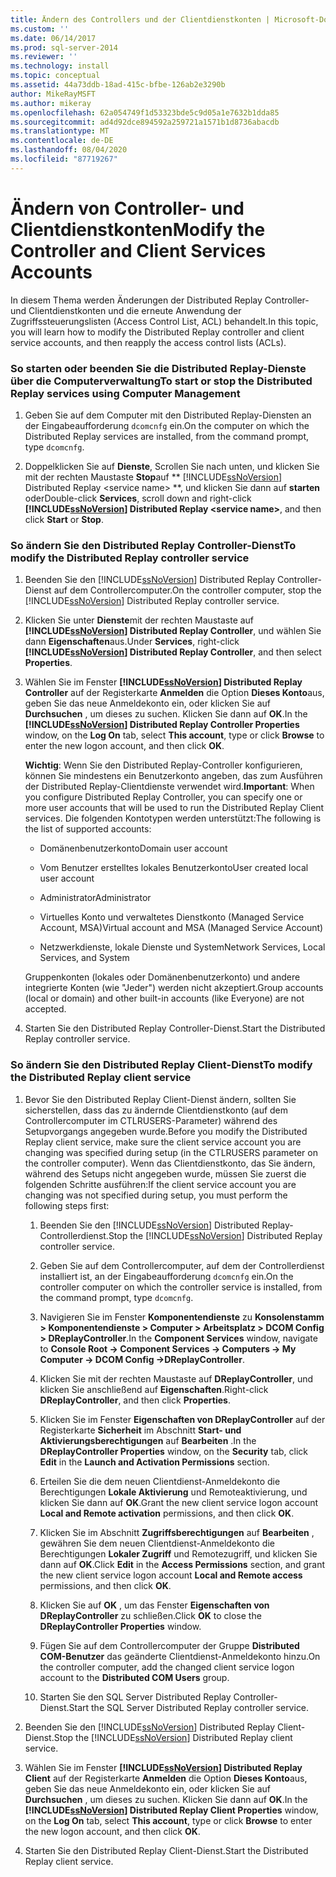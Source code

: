 ```yaml
---
title: Ändern des Controllers und der Clientdienstkonten | Microsoft-Dokumentation
ms.custom: ''
ms.date: 06/14/2017
ms.prod: sql-server-2014
ms.reviewer: ''
ms.technology: install
ms.topic: conceptual
ms.assetid: 44a73ddb-18ad-415c-bfbe-126ab2e3290b
author: MikeRayMSFT
ms.author: mikeray
ms.openlocfilehash: 62a054749f1d53323bde5c9d05a1e7632b1dda85
ms.sourcegitcommit: ad4d92dce894592a259721a1571b1d8736abacdb
ms.translationtype: MT
ms.contentlocale: de-DE
ms.lasthandoff: 08/04/2020
ms.locfileid: "87719267"
---
```

# <a name="modify-the-controller-and-client-services-accounts"></a><span data-ttu-id="1bdcf-102">Ändern von Controller- und Clientdienstkonten</span><span class="sxs-lookup"><span data-stu-id="1bdcf-102">Modify the Controller and Client Services Accounts</span></span>
  <span data-ttu-id="1bdcf-103">In diesem Thema werden Änderungen der Distributed Replay Controller- und Clientdienstkonten und die erneute Anwendung der Zugriffssteuerungslisten (Access Control List, ACL) behandelt.</span><span class="sxs-lookup"><span data-stu-id="1bdcf-103">In this topic, you will learn how to modify the Distributed Replay controller and client service accounts, and then reapply the access control lists (ACLs).</span></span>  
  
### <a name="to-start-or-stop-the-distributed-replay-services-using-computer-management"></a><span data-ttu-id="1bdcf-104">So starten oder beenden Sie die Distributed Replay-Dienste über die Computerverwaltung</span><span class="sxs-lookup"><span data-stu-id="1bdcf-104">To start or stop the Distributed Replay services using Computer Management</span></span>  
  
1.  <span data-ttu-id="1bdcf-105">Geben Sie auf dem Computer mit den Distributed Replay-Diensten an der Eingabeaufforderung `dcomcnfg` ein.</span><span class="sxs-lookup"><span data-stu-id="1bdcf-105">On the computer on which the Distributed Replay services are installed, from the command prompt, type `dcomcnfg`.</span></span>  
  
2.  <span data-ttu-id="1bdcf-106">Doppelklicken Sie auf **Dienste**, Scrollen Sie nach unten, und klicken Sie mit der rechten Maustaste **Stop**auf \*\* [!INCLUDE[ssNoVersion](../../includes/ssnoversion-md.md)] Distributed Replay \<service name> \*\*, und klicken Sie dann auf **starten** oder</span><span class="sxs-lookup"><span data-stu-id="1bdcf-106">Double-click **Services**, scroll down and right-click **[!INCLUDE[ssNoVersion](../../includes/ssnoversion-md.md)] Distributed Replay \<service name>**, and then click **Start** or **Stop**.</span></span>  
  
### <a name="to-modify-the-distributed-replay-controller-service"></a><span data-ttu-id="1bdcf-107">So ändern Sie den Distributed Replay Controller-Dienst</span><span class="sxs-lookup"><span data-stu-id="1bdcf-107">To modify the Distributed Replay controller service</span></span>  
  
1.  <span data-ttu-id="1bdcf-108">Beenden Sie den [!INCLUDE[ssNoVersion](../../includes/ssnoversion-md.md)] Distributed Replay Controller-Dienst auf dem Controllercomputer.</span><span class="sxs-lookup"><span data-stu-id="1bdcf-108">On the controller computer, stop the [!INCLUDE[ssNoVersion](../../includes/ssnoversion-md.md)] Distributed Replay controller service.</span></span>  
  
2.  <span data-ttu-id="1bdcf-109">Klicken Sie unter **Dienste**mit der rechten Maustaste auf **[!INCLUDE[ssNoVersion](../../includes/ssnoversion-md.md)] Distributed Replay Controller**, und wählen Sie dann **Eigenschaften**aus.</span><span class="sxs-lookup"><span data-stu-id="1bdcf-109">Under **Services**, right-click **[!INCLUDE[ssNoVersion](../../includes/ssnoversion-md.md)] Distributed Replay Controller**, and then select **Properties**.</span></span>  
  
3.  <span data-ttu-id="1bdcf-110">Wählen Sie im Fenster **[!INCLUDE[ssNoVersion](../../includes/ssnoversion-md.md)] Distributed Replay Controller** auf der Registerkarte **Anmelden** die Option **Dieses Konto**aus, geben Sie das neue Anmeldekonto ein, oder klicken Sie auf **Durchsuchen** , um dieses zu suchen. Klicken Sie dann auf **OK**.</span><span class="sxs-lookup"><span data-stu-id="1bdcf-110">In the **[!INCLUDE[ssNoVersion](../../includes/ssnoversion-md.md)] Distributed Replay Controller Properties** window, on the **Log On** tab, select **This account**, type or click **Browse** to enter the new logon account, and then click **OK**.</span></span>  
  
     <span data-ttu-id="1bdcf-111">**Wichtig**: Wenn Sie den Distributed Replay-Controller konfigurieren, können Sie mindestens ein Benutzerkonto angeben, das zum Ausführen der Distributed Replay-Clientdienste verwendet wird.</span><span class="sxs-lookup"><span data-stu-id="1bdcf-111">**Important**: When you configure Distributed Replay Controller, you can specify one or more user accounts that will be used to run the Distributed Replay Client services.</span></span> <span data-ttu-id="1bdcf-112">Die folgenden Kontotypen werden unterstützt:</span><span class="sxs-lookup"><span data-stu-id="1bdcf-112">The following is the list of supported accounts:</span></span>  
  
    -   <span data-ttu-id="1bdcf-113">Domänenbenutzerkonto</span><span class="sxs-lookup"><span data-stu-id="1bdcf-113">Domain user account</span></span>  
  
    -   <span data-ttu-id="1bdcf-114">Vom Benutzer erstelltes lokales Benutzerkonto</span><span class="sxs-lookup"><span data-stu-id="1bdcf-114">User created local user account</span></span>  
  
    -   <span data-ttu-id="1bdcf-115">Administrator</span><span class="sxs-lookup"><span data-stu-id="1bdcf-115">Administrator</span></span>  
  
    -   <span data-ttu-id="1bdcf-116">Virtuelles Konto und verwaltetes Dienstkonto (Managed Service Account, MSA)</span><span class="sxs-lookup"><span data-stu-id="1bdcf-116">Virtual account and MSA (Managed Service Account)</span></span>  
  
    -   <span data-ttu-id="1bdcf-117">Netzwerkdienste, lokale Dienste und System</span><span class="sxs-lookup"><span data-stu-id="1bdcf-117">Network Services, Local Services, and System</span></span>  
  
     <span data-ttu-id="1bdcf-118">Gruppenkonten (lokales oder Domänenbenutzerkonto) und andere integrierte Konten (wie "Jeder") werden nicht akzeptiert.</span><span class="sxs-lookup"><span data-stu-id="1bdcf-118">Group accounts (local or domain) and other built-in accounts (like Everyone) are not accepted.</span></span>  
  
4.  <span data-ttu-id="1bdcf-119">Starten Sie den Distributed Replay Controller-Dienst.</span><span class="sxs-lookup"><span data-stu-id="1bdcf-119">Start the Distributed Replay controller service.</span></span>  
  
### <a name="to-modify-the-distributed-replay-client-service"></a><span data-ttu-id="1bdcf-120">So ändern Sie den Distributed Replay Client-Dienst</span><span class="sxs-lookup"><span data-stu-id="1bdcf-120">To modify the Distributed Replay client service</span></span>  
  
1.  <span data-ttu-id="1bdcf-121">Bevor Sie den Distributed Replay Client-Dienst ändern, sollten Sie sicherstellen, dass das zu ändernde Clientdienstkonto (auf dem Controllercomputer im CTLRUSERS-Parameter) während des Setupvorgangs angegeben wurde.</span><span class="sxs-lookup"><span data-stu-id="1bdcf-121">Before you modify the Distributed Replay client service, make sure the client service account you are changing was specified during setup (in the CTLRUSERS parameter on the controller computer).</span></span> <span data-ttu-id="1bdcf-122">Wenn das Clientdienstkonto, das Sie ändern, während des Setups nicht angegeben wurde, müssen Sie zuerst die folgenden Schritte ausführen:</span><span class="sxs-lookup"><span data-stu-id="1bdcf-122">If the client service account you are changing was not specified during setup, you must perform the following steps first:</span></span>  
  
    1.  <span data-ttu-id="1bdcf-123">Beenden Sie den [!INCLUDE[ssNoVersion](../../includes/ssnoversion-md.md)] Distributed Replay-Controllerdienst.</span><span class="sxs-lookup"><span data-stu-id="1bdcf-123">Stop the [!INCLUDE[ssNoVersion](../../includes/ssnoversion-md.md)] Distributed Replay controller service.</span></span>  
  
    2.  <span data-ttu-id="1bdcf-124">Geben Sie auf dem Controllercomputer, auf dem der Controllerdienst installiert ist, an der Eingabeaufforderung `dcomcnfg` ein.</span><span class="sxs-lookup"><span data-stu-id="1bdcf-124">On the controller computer on which the controller service is installed, from the command prompt, type `dcomcnfg`.</span></span>  
  
    3.  <span data-ttu-id="1bdcf-125">Navigieren Sie im Fenster **Komponentendienste** zu **Konsolenstamm > Komponentendienste > Computer > Arbeitsplatz > DCOM Config > DReplayController**.</span><span class="sxs-lookup"><span data-stu-id="1bdcf-125">In the **Component Services** window, navigate to **Console Root -> Component Services -> Computers -> My Computer -> DCOM Config ->DReplayController**.</span></span>  
  
    4.  <span data-ttu-id="1bdcf-126">Klicken Sie mit der rechten Maustaste auf **DReplayController**, und klicken Sie anschließend auf **Eigenschaften**.</span><span class="sxs-lookup"><span data-stu-id="1bdcf-126">Right-click **DReplayController**, and then click **Properties**.</span></span>  
  
    5.  <span data-ttu-id="1bdcf-127">Klicken Sie im Fenster **Eigenschaften von DReplayController** auf der Registerkarte **Sicherheit** im Abschnitt **Start- und Aktivierungsberechtigungen** auf **Bearbeiten** .</span><span class="sxs-lookup"><span data-stu-id="1bdcf-127">In the **DReplayController Properties** window, on the **Security** tab, click **Edit** in the **Launch and Activation Permissions** section.</span></span>  
  
    6.  <span data-ttu-id="1bdcf-128">Erteilen Sie die dem neuen Clientdienst-Anmeldekonto die Berechtigungen **Lokale Aktivierung** und Remoteaktivierung, und klicken Sie dann auf **OK**.</span><span class="sxs-lookup"><span data-stu-id="1bdcf-128">Grant the new client service logon account **Local and Remote activation** permissions, and then click **OK**.</span></span>  
  
    7.  <span data-ttu-id="1bdcf-129">Klicken Sie im Abschnitt **Zugriffsberechtigungen** auf **Bearbeiten** , gewähren Sie dem neuen Clientdienst-Anmeldekonto die Berechtigungen **Lokaler Zugriff** und Remotezugriff, und klicken Sie dann auf **OK**.</span><span class="sxs-lookup"><span data-stu-id="1bdcf-129">Click **Edit** in the **Access Permissions** section, and grant the new client service logon account **Local and Remote access** permissions, and then click **OK**.</span></span>  
  
    8.  <span data-ttu-id="1bdcf-130">Klicken Sie auf **OK** , um das Fenster **Eigenschaften von DReplayController** zu schließen.</span><span class="sxs-lookup"><span data-stu-id="1bdcf-130">Click **OK** to close the **DReplayController Properties** window.</span></span>  
  
    9. <span data-ttu-id="1bdcf-131">Fügen Sie auf dem Controllercomputer der Gruppe **Distributed COM-Benutzer** das geänderte Clientdienst-Anmeldekonto hinzu.</span><span class="sxs-lookup"><span data-stu-id="1bdcf-131">On the controller computer, add the changed client service logon account to the **Distributed COM Users** group.</span></span>  
  
    10. <span data-ttu-id="1bdcf-132">Starten Sie den SQL Server Distributed Replay Controller-Dienst.</span><span class="sxs-lookup"><span data-stu-id="1bdcf-132">Start the SQL Server Distributed Replay controller service.</span></span>  
  
2.  <span data-ttu-id="1bdcf-133">Beenden Sie den [!INCLUDE[ssNoVersion](../../includes/ssnoversion-md.md)] Distributed Replay Client-Dienst.</span><span class="sxs-lookup"><span data-stu-id="1bdcf-133">Stop the [!INCLUDE[ssNoVersion](../../includes/ssnoversion-md.md)] Distributed Replay client service.</span></span>  
  
3.  <span data-ttu-id="1bdcf-134">Wählen Sie im Fenster **[!INCLUDE[ssNoVersion](../../includes/ssnoversion-md.md)] Distributed Replay Client** auf der Registerkarte **Anmelden** die Option **Dieses Konto**aus, geben Sie das neue Anmeldekonto ein, oder klicken Sie auf **Durchsuchen** , um dieses zu suchen. Klicken Sie dann auf **OK**.</span><span class="sxs-lookup"><span data-stu-id="1bdcf-134">In the **[!INCLUDE[ssNoVersion](../../includes/ssnoversion-md.md)] Distributed Replay Client Properties** window, on the **Log On** tab, select **This account**, type or click **Browse** to enter the new logon account, and then click **OK**.</span></span>  
  
4.  <span data-ttu-id="1bdcf-135">Starten Sie den Distributed Replay Client-Dienst.</span><span class="sxs-lookup"><span data-stu-id="1bdcf-135">Start the Distributed Replay client service.</span></span>  
  
  

